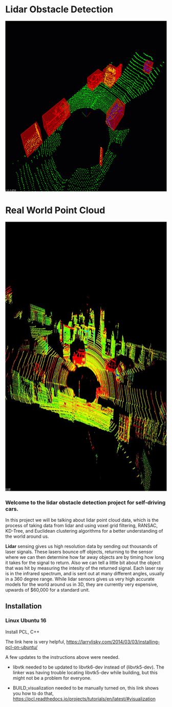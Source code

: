 # Lidar Obstacle Detection

<img src="https://github.com/Kush-Sh/Lidar-Obstacle-Detection/blob/main/pcdstreamdetection.gif" width="948" height="532" />

# Real World Point Cloud
<img src="https://github.com/Kush-Sh/Lidar-Obstacle-Detection/blob/main/Point%20cloud.jpg" width="1597" height="840" />

### Welcome to the lidar obstacle detection project for self-driving cars.

In this project we will be talking about lidar point cloud data, which is the process of taking data from lidar and using voxel grid filtering, RANSAC, KD-Tree, and Euclidean clustering algorithms for a better understanding of the world around us.

**Lidar** sensing gives us high resolution data by sending out thousands of laser signals. These lasers bounce off objects, returning to the sensor where we can then determine how far away objects are by timing how long it takes for the signal to return. Also we can tell a little bit about the object that was hit by measuring the intesity of the returned signal. Each laser ray is in the infrared spectrum, and is sent out at many different angles, usually in a 360 degree range. While lidar sensors gives us very high accurate models for the world around us in 3D, they are currently very expensive, upwards of $60,000 for a standard unit.


## Installation

### Linux Ubuntu 16

Install PCL, C++

The link here is very helpful, 
https://larrylisky.com/2014/03/03/installing-pcl-on-ubuntu/

A few updates to the instructions above were needed.

* libvtk needed to be updated to libvtk6-dev instead of (libvtk5-dev). The linker was having trouble locating libvtk5-dev while building, but this might not be a problem for everyone.

* BUILD_visualization needed to be manually turned on, this link shows you how to do that,
https://pcl.readthedocs.io/projects/tutorials/en/latest/#visualization

